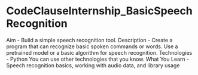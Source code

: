 # CodeClauseInternship_BasicSpeechRecognition
Aim - Build a simple speech recognition tool. 
Description - Create a program that can recognize basic spoken commands or words. Use a pretrained model or a basic algorithm for speech recognition. 
Technologies - Python You can use other technologies that you know. 
What You Learn - Speech recognition basics, working with audio data, and library usage
